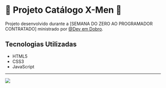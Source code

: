 # :open_book: Projeto Catálogo X-Men :open_book:

Projeto desenvolvido durante a [SEMANA DO ZERO AO PROGRAMADOR CONTRATADO] ministrado por [@Dev em Dobro](https://github.com/devemdobro).

## Tecnologias Utilizadas

* HTML5
* CSS3
* JavaScript

<hr>
<img src="./src/imgens/projeto.png">
